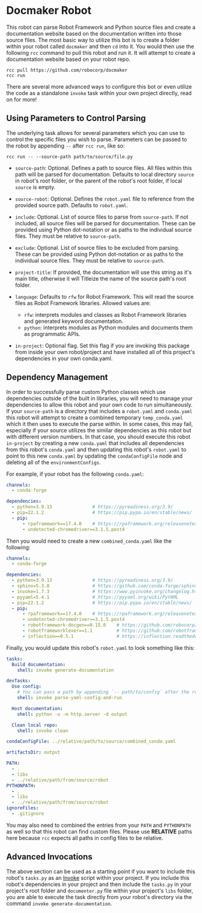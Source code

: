 # Docmaker Robot

This robot can parse Robot Framework and Python source files and create a documentation website based on the documentation written into those source files. The most basic way to utilize this bot is to create a folder within your robot called `docmaker` and then `cd` into it. You would then use the following `rcc` command to pull this robot and run it. It will attempt to create a documentation website based on your robot repo.

```shell
rcc pull https://github.com/robocorp/docmaker
rcc run
```

There are several more advanced ways to configure this bot or even utilize the code as a standalone `invoke` task within your own project directly, read on for more!

## Using Parameters to Control Parsing

The underlying task allows for several parameters which you can use to control the specific files you wish to parse. Parameters can be passed to the robot by appending `--` after `rcc run`, like so:

```shell
rcc run -- --source-path path/to/source/file.py
```

* `source-path`: Optional. Defines a path to source files. All
    files within this path will be parsed for documentation. Defaults
    to local directory ``source`` in robot's root folder, or the
    parent of the robot's root folder, if local ``source`` is empty.
* `source-robot`: Optional. Defines the ``robot.yaml`` file to
    reference from the provided source path. Defaults to ``robot.yaml``.
* `include`: Optional. List of source files to parse from
    ``source-path``. If not included, all source files will be parsed for
    documentation. These can be provided using Python dot-notation
    or as paths to the individual source files. They must be relative
    to ``source-path``.
* `exclude`: Optional. List of source files to be excluded
    from parsing. These can be provided using Python dot-notation
    or as paths to the individual source files. They must be relative
    to ``source-path``.
* `project-title`: If provided, the documentation will use this
    string as it's main title, otherwise it will Titleize the name
    of the source path's root folder.
* `language`: Defaults to ``rfw`` for Robot Framework. This
    will read the source files as Robot Framework libraries. Allowed
    values are:

    - ``rfw``: interprets modules and classes as Robot Framework
    libraries and generated keyword documentation.
    - ``python``: interprets modules as Python modules and
    documents them as programmatic APIs.

* `in-project`: Optional flag. Set this flag if you are invoking
    this package from inside your own robot/project and have installed
    all of this project's dependencies in your own conda.yaml.

## Dependency Management

In order to successfully parse custom Python classes which use dependencies outside of the built in libraries, you will need to manage your dependencies to allow this robot and your own code to run simultaneously. If your `source-path` is a directory that includes a `robot.yaml` and `conda.yaml` this robot will attempt to create a combined temporary `temp_conda.yaml` which it then uses to execute the parse within. In some cases, this may fail, especially if your source utilizes the similar dependencies as this robot but with different version numbers. In that case, you should execute this robot `in-project` by creating a new `conda.yaml` that includes all dependencies from this robot's `conda.yaml` and then updating this robot's `robot.yaml` to point to this new `conda.yaml` by updating the `condaConfigFile` node and deleting all of the `environmentConfigs`.

For example, if your robot has the following `conda.yaml`:

```yaml
channels:
  - conda-forge

dependencies:
  - python=3.9.13               # https://pyreadiness.org/3.9/ 
  - pip=22.1.2                  # https://pip.pypa.io/en/stable/news/
  - pip:
      - rpaframework==17.4.0    # https://rpaframework.org/releasenotes.html
      - undetected-chromedriver==3.1.5.post4
```

Then you would need to create a new `combined_conda.yaml` like the following:

```yaml
channels:
  - conda-forge

dependencies:
  - python=3.9.13               # https://pyreadiness.org/3.9/ 
  - sphinx=5.3.0                # https://github.com/conda-forge/sphinx-feedstock
  - invoke=1.7.3                # https://www.pyinvoke.org/changelog.html#{}
  - pyyaml=5.4.1                # https://pyyaml.org/wiki/PyYAML
  - pip=22.1.2                  # https://pip.pypa.io/en/stable/news/
  - pip:
      - rpaframework==17.4.0    # https://rpaframework.org/releasenotes.html
      - undetected-chromedriver==3.1.5.post4
      - robotframework-docgen==0.15.0    # https://github.com/robocorp/robotframework-docgen
      - robotframeworklexer==1.1         # https://github.com/robotframework/pygmentslexer
      - inflection==0.5.1                # https://inflection.readthedocs.io/en/latest/#changelog
```

Finally, you would update this robot's `robot.yaml` to look something like this:

```yaml
tasks:
  Build documentation:
    shell: invoke generate-documentation 

devTasks:
  Use config:
    # You can pass a path by appending `-- path/to/config` after the rcc command.
    shell: invoke parse-yaml-config-and-run

  Host documentation:
    shell: python -u -m http.server -d output

  Clean local repo:
    shell: invoke clean

condaConfigFile: ../relative/path/to/source/combined_conda.yaml

artifactsDir: output  

PATH:
  - .
  - libs
  - ../relative/path/from/source/robot
PYTHONPATH:
  - .
  - libs
  - ../relative/path/from/source/robot
ignoreFiles:
  - .gitignore
```

You may also need to combined the entries from your `PATH` and `PYTHONPATH` as well so that this robot can find custom files. Please use **RELATIVE** paths here because `rcc` expects all paths in config files to be relative.

## Advanced Invocations

The above section can be used as a starting point if you want to include this robot's `tasks.py` as an [Invoke](https://www.pyinvoke.org/) script within your project. If you include this robot's dependencies in your project and then include the `tasks.py` in your project's root folder and `documenter.py` file within your project's `libs` folder, you are able to execute the task directly from your robot's directory via the command `invoke generate-documentation`.
